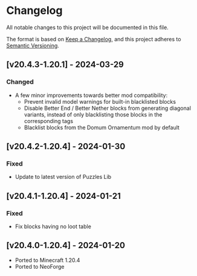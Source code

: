 # Changelog
All notable changes to this project will be documented in this file.

The format is based on [Keep a Changelog](https://keepachangelog.com/en/1.0.0/),
and this project adheres to [Semantic Versioning](https://semver.org/spec/v2.0.0.html).

## [v20.4.3-1.20.1] - 2024-03-29
### Changed
- A few minor improvements towards better mod compatibility:
    - Prevent invalid model warnings for built-in blacklisted blocks
    - Disable Better End / Better Nether blocks from generating diagonal variants, instead of only blacklisting those blocks in the corresponding tags
    - Blacklist blocks from the Domum Ornamentum mod by default

## [v20.4.2-1.20.4] - 2024-01-30
### Fixed
- Update to latest version of Puzzles Lib

## [v20.4.1-1.20.4] - 2024-01-21
### Fixed
- Fix blocks having no loot table

## [v20.4.0-1.20.4] - 2024-01-20
- Ported to Minecraft 1.20.4
- Ported to NeoForge
